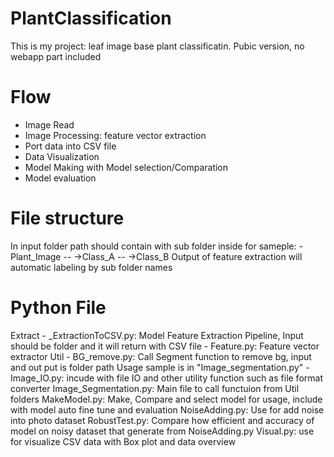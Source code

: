 # PlantClassification
This is my project: leaf image base plant classificatin.
Pubic version, no webapp part included

# Flow 
  - Image Read
  - Image Processing: feature vector extraction
  - Port data into CSV file
  - Data Visualization
  - Model Making with Model selection/Comparation
  - Model evaluation

# File structure
In input folder path should contain with sub folder inside for sameple: 
  -Plant_Image
  -- →Class_A
  -- →Class_B
Output of feature extraction will automatic labeling by sub folder names
  
# Python File
  Extract
    - _ExtractionToCSV.py: Model Feature Extraction Pipeline, Input should be folder and it will return with CSV file
    - Feature.py: Feature vector extractor
  Util
    - BG_remove.py: Call Segment function to remove bg, input and out put is folder path
                  Usage sample is in "Image_segmentation.py"
    - Image_IO.py: incude with file IO and other utility function such as file format converter
  Image_Segmentation.py: Main file to call functuion from Util folders
  MakeModel.py: Make, Compare and select model for usage, include with model auto fine tune and evaluation
  NoiseAdding.py: Use for add noise into photo dataset
  RobustTest.py: Compare how efficient and accuracy of model on noisy dataset that generate from NoiseAdding.py
  Visual.py: use for visualize CSV data with Box plot and data overview
